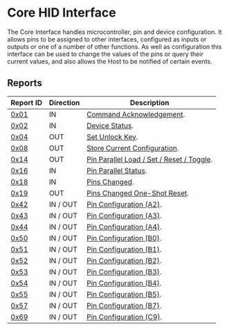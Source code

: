 # Core HID Interface
The Core Interface handles microcontroller, pin and device configuration.  It allows pins to be assigned to other interfaces, configured as inputs or outputs or
one of a number of other functions.  As well as configuration this interface can be used to change the values of the pins or query their current values, and also
allows the Host to be notified of certain events.

## Reports

| Report ID               | Direction | Description                                                  |
|-------------------------|-----------|--------------------------------------------------------------|
| [0x01](Reports/0x01.md) | IN        | [Command Acknowledgement](Reports/0x01.md).                  |
| [0x02](Reports/0x02.md) | IN        | [Device Status](Reports/0x02.md).                            |
| [0x04](Reports/0x04.md) | OUT       | [Set Unlock Key](Reports/0x04.md).                           |
| [0x08](Reports/0x08.md) | OUT       | [Store Current Configuration](Reports/0x08.md).              |
| [0x14](Reports/0x14.md) | OUT       | [Pin Parallel Load / Set / Reset / Toggle](Reports/0x14.md). |
| [0x16](Reports/0x16.md) | IN        | [Pin Parallel Status](Reports/0x16.md).                      |
| [0x18](Reports/0x18.md) | IN        | [Pins Changed](Reports/0x18.md).                             |
| [0x19](Reports/0x19.md) | OUT       | [Pins Changed One-Shot Reset](Reports/0x19.md).              |
| [0x42](Reports/0x42.md) | IN / OUT  | [Pin Configuration (A2)](Reports/0x42.md).                   |
| [0x43](Reports/0x43.md) | IN / OUT  | [Pin Configuration (A3)](Reports/0x43.md).                   |
| [0x44](Reports/0x44.md) | IN / OUT  | [Pin Configuration (A4)](Reports/0x44.md).                   |
| [0x50](Reports/0x50.md) | IN / OUT  | [Pin Configuration (B0)](Reports/0x50.md).                   |
| [0x51](Reports/0x51.md) | IN / OUT  | [Pin Configuration (B1)](Reports/0x51.md).                   |
| [0x52](Reports/0x52.md) | IN / OUT  | [Pin Configuration (B2)](Reports/0x52.md).                   |
| [0x53](Reports/0x53.md) | IN / OUT  | [Pin Configuration (B3)](Reports/0x53.md).                   |
| [0x54](Reports/0x54.md) | IN / OUT  | [Pin Configuration (B4)](Reports/0x54.md).                   |
| [0x55](Reports/0x55.md) | IN / OUT  | [Pin Configuration (B5)](Reports/0x55.md).                   |
| [0x57](Reports/0x57.md) | IN / OUT  | [Pin Configuration (B7)](Reports/0x57.md).                   |
| [0x69](Reports/0x69.md) | IN / OUT  | [Pin Configuration (C9)](Reports/0x69.md).                   |
